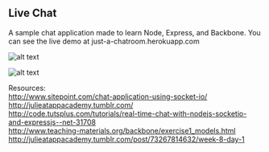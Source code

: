 ## Live Chat  

A sample chat application made to learn Node, Express, and Backbone. You can see the live demo at just-a-chatroom.herokuapp.com

![alt text](https://cldup.com/EmKarbnQm5.png)  

![alt text](https://cldup.com/BT5wuapuSP.png)

Resources:  
http://www.sitepoint.com/chat-application-using-socket-io/  
http://julieatappacademy.tumblr.com/  
http://code.tutsplus.com/tutorials/real-time-chat-with-nodejs-socketio-and-expressjs--net-31708  
http://www.teaching-materials.org/backbone/exercise1_models.html  
http://julieatappacademy.tumblr.com/post/73267814632/week-8-day-1